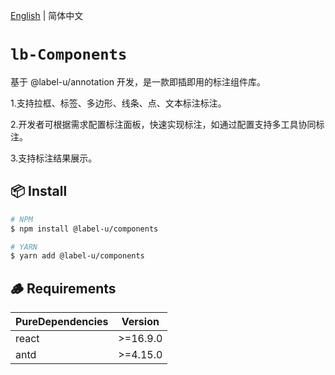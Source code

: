 [English](./README_en-US.md) | 简体中文

# `lb-Components`

基于 @label-u/annotation 开发，是一款即插即用的标注组件库。

1.支持拉框、标签、多边形、线条、点、文本标注标注。

2.开发者可根据需求配置标注面板，快速实现标注，如通过配置支持多工具协同标注。

3.支持标注结果展示。

## 📦 Install

```bash
# NPM
$ npm install @label-u/components

# YARN
$ yarn add @label-u/components
```

## 🪵 Requirements

| PureDependencies | Version  |
| ---------------- | -------- |
| react            | >=16.9.0 |
| antd             | >=4.15.0 |

